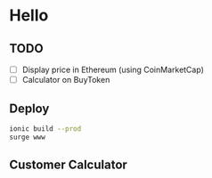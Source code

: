 # Hello

## TODO

- [ ] Display price in Ethereum (using CoinMarketCap)
- [ ] Calculator on BuyToken

## Deploy

```bash
ionic build --prod
surge www
```

## Customer Calculator
